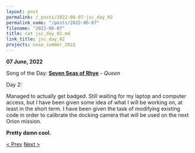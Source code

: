 ```yaml
---
layout: post
permalink: /_posts/2022-06-07-jsc_day_02
permalink_name: "/posts/2022-06-07"
filename: "2022-06-07"
title: cat jsc_day_02.md
link_title: jsc_day_02
projects: nasa_summer_2022
---
```

**07 June, 2022**

Song of the Day: [**Seven Seas of Rhye**](https://youtu.be/FxIo57WURRE) - *Queen*

Day 2:

Managed to actually get badged. Still waiting for my laptop and computer access, but I have been given some idea of what I will be working on, at least in the short term. I have been given the task of modifying existing code in order to calibrate the docking camera that will be used on the next Orion mission.

**Pretty damn cool.**

[< Prev](/_posts/2022-06-06-jsc_day_01)    [Next >](/_posts/2022-06-08-jsc_day_03)
